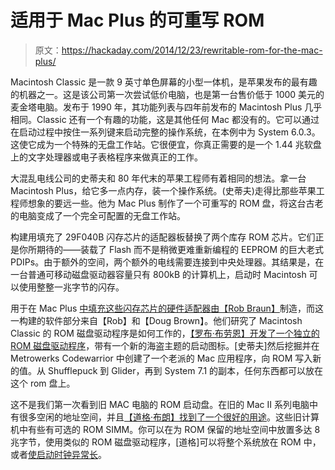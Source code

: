 # 适用于 Mac Plus 的可重写 ROM

> 原文：<https://hackaday.com/2014/12/23/rewritable-rom-for-the-mac-plus/>

Macintosh Classic 是一款 9 英寸单色屏幕的小型一体机，是苹果发布的最有趣的机器之一。这是该公司第一次尝试低价电脑，也是第一台售价低于 1000 美元的麦金塔电脑。发布于 1990 年，其功能列表与四年前发布的 Macintosh Plus 几乎相同。Classic 还有一个有趣的功能，这是其他任何 Mac 都没有的。它可以通过在启动过程中按住一系列键来启动完整的操作系统，在本例中为 System 6.0.3。这使它成为一个特殊的无盘工作站。它很便宜，你真正需要的是一个 1.44 兆软盘上的文字处理器或电子表格程序来做真正的工作。

大混乱电线公司的史蒂夫和 80 年代末的苹果工程师有着相同的想法。拿一台 Macintosh Plus，给它多一点内存，装一个操作系统。(史蒂夫)走得比那些苹果工程师想象的要远一些。他为 Mac Plus 制作了一个可重写的 ROM 盘，将这台古老的电脑变成了一个完全可配置的无盘工作站。

构建用填充了 29F040B 闪存芯片的适配器板替换了两个库存 ROM 芯片。它们正是你所期待的——装载了 Flash 而不是稍微更难重新编程的 EEPROM 的巨大老式 PDIPs。由于额外的空间，两个额外的电线需要连接到中央处理器。其结果是，在一台普通可移动磁盘驱动器容量只有 800kB 的计算机上，启动时 Macintosh 可以使用整整一兆字节的闪存。

用于在 Mac Plus [中填充这些闪存芯片的硬件适配器由【Rob Braun】](http://synack.net/~bbraun/plusrom/index.html)制造，而这一构建的软件部分来自【Rob】和【Doug Brown】。他们研究了 Macintosh Classic 的 ROM 磁盘驱动程序是如何工作的，[【罗布·布劳恩】开发了一个独立的 ROM 磁盘驱动程序](http://synack.net/~bbraun/macromboot.html)，带有一个新的海盗主题的启动图标。[史蒂夫]然后挖掘并在 Metrowerks Codewarrior 中创建了一个老派的 Mac 应用程序，向 ROM 写入新的值。从 Shufflepuck 到 Glider，再到 System 7.1 的副本，任何东西都可以放在这个 rom 盘上。

这不是我们第一次看到旧 MAC 电脑的 ROM 启动盘。在旧的 Mac II 系列电脑中有很多空闲的地址空间，并且[【道格·布朗】找到了一个很好的用途](http://www.downtowndougbrown.com/programmable-mac-rom-simms/)。这些旧计算机中有些有可选的 ROM SIMM。你可以在为 ROM 保留的地址空间中放置多达 8 兆字节，使用类似的 ROM 磁盘驱动程序，[道格]可以将整个系统放在 ROM 中，或者[使启动时钟异常长](https://www.youtube.com/watch?v=Yen0omvBo2Y)。